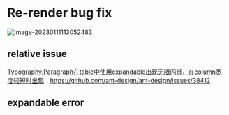 # Re-render  bug  fix

![image-20230111113052483](C:\Users\l1att\AppData\Roaming\Typora\typora-user-images\image-20230111113052483.png)

## relative issue

[Typography.Paragraph在table中使用expandable出现无限闪烁，在column宽度较短时出现](https://github.com/ant-design/ant-design/issues/38412)：https://github.com/ant-design/ant-design/issues/38412

## expandable error